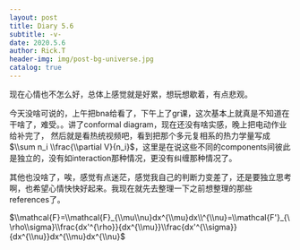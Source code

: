 ```yaml
---
layout: post
title: Diary 5.6
subtitle: -v-
date: 2020.5.6
author: Rick.T
header-img: img/post-bg-universe.jpg
catalog: true
---
```


<head>
    <script src="https://cdn.mathjax.org/mathjax/latest/MathJax.js?config=TeX-AMS-MML_HTMLorMML" type="text/javascript"></script>
    <script type="text/x-mathjax-config">
        MathJax.Hub.Config({
            tex2jax: {
            skipTags: ['script', 'noscript', 'style', 'textarea', 'pre'],
            inlineMath: [['$','$']]
            }
        });
    </script>
</head>

现在心情也不怎么好，总体上感觉就是好累，想玩想歇着，有点悲观。

今天没啥可说的，上午把bna给看了，下午上了gr课，这次基本上就真是不知道在干啥了，难受。。讲了conformal diagram，现在还没有啥实感，晚上把电动作业给补完了， 然后就是看热统视频吧，看到把那个多元复相系的热力学量写成$\\sum n_i \\frac{\\partial V}{n_i}$，这里是在说这些不同的components间彼此是独立的，没有如interaction那种情况，更没有纠缠那种情况了。

其他也没啥了，唉，感觉有点迷茫，感觉我自己的判断力变差了，还是要独立思考啊，也希望心情快快好起来。我现在就先去整理一下之前想整理的那些references了。

$\\mathcal{F}=\\mathcal{F}_{\\mu\\nu}dx^{\\mu}dx\\^{\\nu}=\\mathcal{F'}_{\\rho\\sigma}\\frac{dx'^{\rho}}{dx^{\\mu}}\\frac{dx'^{\\sigma}}{dx^{\\nu}}dx^{\\mu}dx^{\\nu}$
